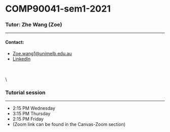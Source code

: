 # COMP90041-sem1-2021
### Tutor: Zhe Wang (Zoe)
---
#### Contact:
- Zoe.wang1@unimelb.edu.au
- [LinkedIn](www.linkedin.com/in/zoe-zhe-wang)

\
\
\
### Tutorial session
---
- 2:15 PM Wednesday
- 3:15 PM Thursday
- 2:15 PM Friday
- (Zoom link can be found in the Canvas-Zoom section)
